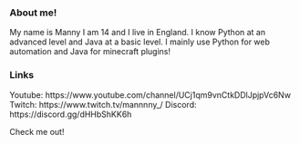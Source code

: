 <h3>About me!</h3>
My name is Manny I am 14 and I live in England. I know Python at an advanced level and Java at a basic level. I mainly use Python for web automation and Java for minecraft plugins!
<h3>Links</h3>
Youtube: https://www.youtube.com/channel/UCj1qm9vnCtkDDlJpjpVc6Nw
Twitch: https://www.twitch.tv/mannnny_/
Discord: https://discord.gg/dHHbShKK6h

Check me out!
